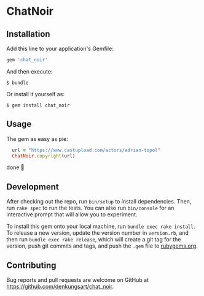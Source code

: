 # ChatNoir

## Installation

Add this line to your application's Gemfile:

```ruby
gem 'chat_noir'
```

And then execute:

    $ bundle

Or install it yourself as:

    $ gem install chat_noir

## Usage

The gem as easy as pie:
```ruby
  url = "https://www.castupload.com/actors/adrian-topol"
  ChatNoir.copyright(url)
```

done 🧐

## Development

After checking out the repo, run `bin/setup` to install dependencies. Then, run `rake spec` to run the tests. You can also run `bin/console` for an interactive prompt that will allow you to experiment.

To install this gem onto your local machine, run `bundle exec rake install`. To release a new version, update the version number in `version.rb`, and then run `bundle exec rake release`, which will create a git tag for the version, push git commits and tags, and push the `.gem` file to [rubygems.org](https://rubygems.org).

## Contributing

Bug reports and pull requests are welcome on GitHub at https://github.com/denkungsart/chat_noir.
